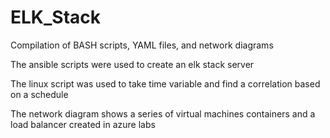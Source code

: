 # ELK_Stack
Compilation of BASH scripts, YAML files, and network diagrams

The ansible scripts were used to create an elk stack server

The linux script was used to take time variable and find a correlation based on a schedule

The network diagram shows a series of virtual machines containers and a load balancer created in azure labs
